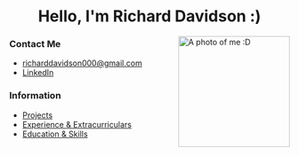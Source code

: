 <h1 align="center">Hello, I'm Richard Davidson :)</h1>

<img style="float: right;" alt="A photo of me :D" width=200px src="./assets/me.png"/>

### Contact Me
- richarddavidson000@gmail.com
- [LinkedIn](https://linkedin.com/in/richard-davidson-2a1126246/)

### Information
* [Projects](./pages/projects.md)
* [Experience & Extracurriculars](./pages/experience.md)
* [Education & Skills](./pages/education.md)
